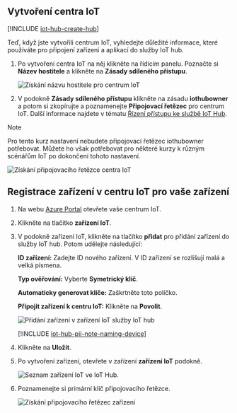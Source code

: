 ## <a name="create-an-iot-hub"></a>Vytvoření centra IoT

[!INCLUDE [iot-hub-create-hub](iot-hub-create-hub.md)]

Teď, když jste vytvořili centrum IoT, vyhledejte důležité informace, které používáte pro připojení zařízení a aplikací do služby IoT hub. 

1. Po vytvoření centra IoT na něj klikněte na řídicím panelu. Poznačte si **Název hostitele** a klikněte na **Zásady sdíleného přístupu**.

   ![Získání názvu hostitele pro centrum IoT](../articles/iot-hub/media/iot-hub-create-hub-and-device/4_get-azure-iot-hub-hostname-portal.png)

1. V podokně **Zásady sdíleného přístupu** klikněte na zásadu **iothubowner** a potom si zkopírujte a poznamenejte **Připojovací řetězec** pro centrum IoT. Další informace najdete v tématu [Řízení přístupu ke službě IoT Hub](../articles/iot-hub/iot-hub-devguide-security.md).

> [!NOTE] 
Pro tento kurz nastavení nebudete připojovací řetězec iothubowner potřebovat. Můžete ho však potřebovat pro některé kurzy k různým scénářům IoT po dokončení tohoto nastavení.

   ![Získání připojovacího řetězce centra IoT](../articles/iot-hub/media/iot-hub-create-hub-and-device/5_get-azure-iot-hub-connection-string-portal.png)

## <a name="register-a-device-in-the-iot-hub-for-your-device"></a>Registrace zařízení v centru IoT pro vaše zařízení

1. Na webu [Azure Portal](https://portal.azure.com/) otevřete vaše centrum IoT.

2. Klikněte na tlačítko **zařízení IoT**.
3. V podokně zařízení IoT, klikněte na tlačítko **přidat** pro přidání zařízení do služby IoT hub. Potom udělejte následující:

   **ID zařízení:** Zadejte ID nového zařízení. V ID zařízení se rozlišují malá a velká písmena.

   **Typ ověřování:** Vyberte **Symetrický klíč**.

   **Automaticky generovat klíče:** Zaškrtněte toto políčko.

   **Připojit zařízení k centru IoT:** Klikněte na **Povolit**.

   ![Přidání zařízení v zařízení IoT služby IoT hub](../articles/iot-hub/media/iot-hub-create-hub-and-device/6_add-device-in-azure-iot-hub-iot-devices-portal.png)

   [!INCLUDE [iot-hub-pii-note-naming-device](iot-hub-pii-note-naming-device.md)]

4. Klikněte na **Uložit**.
5. Po vytvoření zařízení, otevřete v zařízení **zařízení IoT** podokně.

   ![Seznam zařízení IoT ve IoT Hub.](../articles/iot-hub/media/iot-hub-create-hub-and-device/7_device-list-in-iot-devices-portal.png)

6. Poznamenejte si primární klíč připojovacího řetězce.

   ![Získání připojovacího řetězec zařízení](../articles/iot-hub/media/iot-hub-create-hub-and-device/8_get-device-connection-string-in-iot-devices-portal.png)
